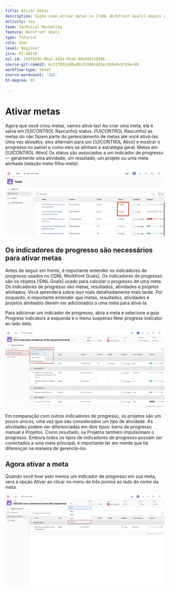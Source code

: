 ```yaml
---
title: Ativar metas
description: Saiba como ativar metas no [!DNL Workfront Goals] depois de criá-los.
activity: use
team: Technical Marketing
feature: Workfront Goals
type: Tutorial
role: User
level: Beginner
jira: KT-10118
exl-id: 53df924b-0ba2-442a-95a6-40bd9b12d206
source-git-commit: 6c31f8d2e98ad8cd1880cd03ec0b0e6c0fd9ec09
workflow-type: tm+mt
source-wordcount: '325'
ht-degree: 0%

---
```


# Ativar metas

Agora que você criou metas, vamos ativá-las! Ao criar uma meta, ela é salva em [!UICONTROL Rascunho] status. [!UICONTROL Rascunho] as metas do não fazem parte do gerenciamento de metas até você ativá-las. Uma vez ativados, eles alternam para um [!UICONTROL Ativo] e mostrar o progresso no painel e como eles se alinham à estratégia geral. Metas em [!UICONTROL Ativo] Os status são associados a um indicador de progresso — geralmente uma atividade, um resultado, um projeto ou uma meta alinhada (relação meta-filha-meta).

![Uma captura de tela de uma meta no status Metas do Workfront em um rascunho](assets/04-workfront-goals-activate-goals.png)

## Os indicadores de progresso são necessários para ativar metas

Antes de seguir em frente, é importante entender os indicadores de progresso usados no [!DNL Workfront Goals]. Os indicadores de progresso são os objetos [!DNL Goals] usado para calcular o progresso de uma meta. Os indicadores de progresso são metas, resultados, atividades e projetos alinhados. Você aprenderá sobre isso mais detalhadamente mais tarde. Por enquanto, é importante entender que metas, resultados, atividades e projetos alinhados devem ser adicionados a uma meta para ativá-la.

Para adicionar um indicador de progresso, abra a meta e selecione a guia Progress indicators à esquerda e o menu suspenso New progress indicator ao lado dela.

![Uma captura de tela que mostra resultados, atividades e projetos, além de indicadores de progresso das metas.](assets/05-workfront-goals-progress-indicators.png)

Em comparação com outros indicadores de progresso, os projetos são um pouco únicos, uma vez que são considerados um tipo de atividade. As atividades podem ser diferenciadas em dois tipos: barra de progresso manual e Projetos. Como resultado, os Projetos também impulsionam o progresso. Embora todos os tipos de indicadores de progresso possam ser conectados a uma meta principal, é importante ter em mente que há diferenças na maneira de gerenciá-los.

## Agora ativar a meta

Quando você tiver pelo menos um indicador de progresso em sua meta, verá a opção Ativar ao clicar no menu de três pontos ao lado do nome da meta.

![Uma captura de tela que mostra como ativar uma meta.](assets/activate-a-goal-with-a-result.png)
